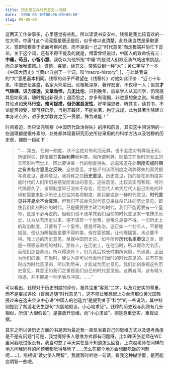 ```yaml
---
title: 历史意见与时代意见——钱穆
date: '2006-03-10T00:06:00+08:00'
slug: 00-06-00
---
```


这两天工作杂事多，心里感觉有些乱，所以读读书安安神。钱穆是我比较喜欢的一位大师，中庸^[这个词究竟是褒还是贬，似乎难以说清楚，此处我当然是采取褒义，意即钱穆善于全面考察问题，而不是由一己之“时代意见”而走极端并匆忙下定论。关于这个词，还有不得不提及的就是，傅雷曾经说过，中国人的致命伤有三：**中庸，苟且，小智小慧**。我窃以为他所指“中庸”的是说人们缺乏勇气站出来挑战，而总是唯唯诺诺。]、谨慎、睿智，读其文，常感受到一种“大”；黄仁宇写了一本《中国大历史》^[黄sir自创了一个词，叫“macro-history”。]，与此处我说的“大”意思基本相同。钱穆的弟子严耕望在《钱穆传》对他如此评价：“近七十年来，中国史坛甚盛，名家大师辈出。论根柢深厚、著作宏富，不仅穆一人；但其**才气磅礴，识力深透，文章劲悍，几无比伦**。只到晚年，后辈学人从其问学，仍常感其思如泉涌，随时提出新观点；退而思之，亦多有理据，非恣意想象之说。纵或感其论点如**天马行空，难可捉摸，但仍富启发性**，好学深思者，听其言，读其书，不论能否领受，皆可获启示，当别开蹊径，不能执著，拘守成规，此为其著作除建立本身论点外，对于史学教育之另一贡献，殊为难能！”

时间紧迫，尚只读完钱穆《中国历代政治得失》的序和前言，其实这中间说明的一些道理都是很朴素的，处处都体现着研究历史所应采用的的科学方法以及钱穆的历史观，摘取一段如下：

> “……第五，任何一制度，决不会绝对有利而无弊，也不会绝对有弊而无利。所谓得失，即根据其**实际利弊**而判定。而所谓利弊，则指其在当时所发生的实际影响而觉出。因此要讲某一代的制度得失，必需知道在此**制度实施时期之有关各方意见之反映**。这些意见，才是评判该项制度之利弊得失的真凭据与真意见。此种意见，我将称之曰**历史意见**。历史意见，指的是在那制度实施时代的人们所切身感受而发出的意见。这些意见，比较真实而客观。待时代隔得久了，该项制度早已消失不存在，而后代人单凭后代人自己所处的环境和需要来批评历史上已往的各项制度，那只能说是一种时代意见。**时代意见并非是全不合真理**，但我们不该单凭时代意见来抹杀已往的历史意见。即使我们此刻所处的时代，已是需要民主政治的时代，我们不能再要有一个皇帝，这是不必再说的。但我们也不该单凭我们当前的时代意见来一笔抹杀历史，认为从有历史以来，便不该有一个皇帝，皇帝总是要不得，一切历史上的政治制度，只要有了一个皇帝，便是坏政治。这正如一个壮年人，不要睡摇篮，便认为睡摇篮是要不得的事。但在婴孩期，让他睡摇篮，未必要不得。我上述的历史意见，单就中国历史论，如今所传**历代名臣奏议**之类，便是一项极该重视的材料。那些人，在历史上，在他当时，所以得称为名臣，而他们那些奏议，所以得流传下，仍为此后较长时期所保留，所诵览，正因为他们的话，在当时，便认为是可以代表他们当时的时代意见的。只有在当时成为时代意见的，所以到后来，才能成为历史意见。我们此刻重视这些历史意见，其意正如我们之重视我们自己的时代意见般。这两者间，该有精义相通，并不即是一种矛盾与冲突。……”

可以看出，钱穆对于历史制度的评价，极其注重“客观”二字，以及对史实的尊重，而不是妄加评论（盲目追随“时代意见”）。这不禁让我想起上次台湾那位黄光国教授过来在逸夫会议中心讲“中国人的创造力”是提到关于“科学”的一些说法，其中特别提到了胡适老先生那句“大胆地假设，小心地求证”。钱穆的历史观与此颇有几分相似，所谓“大胆假设”，是要放开思维，而“小心求证”，则是尊重史实、重视证据。

其实之所以读历史方面的书是因为最近我一直反省着自己的思维方式以及思考角度是不是有问题^[可是，我觉得好多人思维方式都有问题呀，比如昨天张老师在WC里问我吃过饭没有，我当时憋了半天实在是不知道怎么回答，上次赵老师在同样的地方问我同样的问题我都觉得够呛了……怎么在那个地方会想起吃饭的问题呢……]，培根说“读史使人明智”，我就暂时听他一句话，看我这种糊涂蛋，是否能变明智一些吧。

